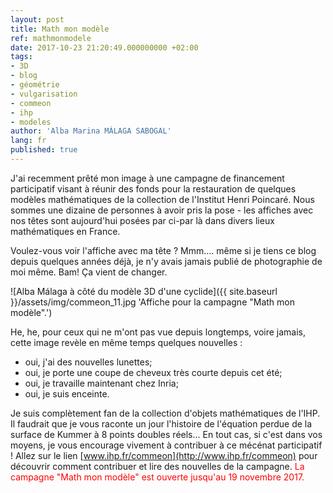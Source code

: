 ```yaml
---
layout: post
title: Math mon modèle
ref: mathmonmodele
date: 2017-10-23 21:20:49.000000000 +02:00
tags:
- 3D
- blog
- géométrie
- vulgarisation
- commeon
- ihp
- modeles
author: 'Alba Marina MÁLAGA SABOGAL'
lang: fr
published: true
---
```


J'ai recemment prêté mon image à une campagne de financement
participatif visant à réunir des fonds pour la restauration de quelques
modèles mathématiques de la collection de l'Institut Henri Poincaré.
Nous sommes une dizaine de personnes à avoir pris la pose - les affiches
avec nos têtes sont aujourd'hui posées par ci-par là dans divers lieux
mathématiques en France.

Voulez-vous voir l'affiche avec ma tête ? Mmm.... même si je tiens ce
blog depuis quelques années déjà, je n'y avais jamais publié de
photographie de moi même. Bam! Ça vient de changer.

![Alba Málaga à côté du modèle 3D d'une cyclide]({{ site.baseurl }}/assets/img/commeon_11.jpg 'Affiche pour la campagne "Math mon modèle".')

He, he, pour ceux qui ne m'ont pas vue depuis longtemps, voire jamais, cette image revèle en même temps quelques nouvelles :

-   oui, j'ai des nouvelles lunettes;
-   oui, je porte une coupe de cheveux très courte depuis cet été;
-   oui, je travaille maintenant chez Inria;
-   oui, je suis enceinte.

Je suis complètement fan de la collection d'objets mathématiques de l'IHP. Il faudrait que je vous raconte un jour l'histoire de l'équation perdue de la surface de Kummer à 8 points doubles réels... En tout cas, si c'est dans vos moyens, je vous encourage vivement à contribuer à ce mécénat participatif ! Allez sur le lien [www.ihp.fr/commeon](http://www.ihp.fr/commeon) pour découvrir comment contribuer et lire des nouvelles de la campagne. <span style="color:#ff0000;">La campagne "Math mon modèle" est ouverte jusqu'au 19 novembre 2017.</span>
